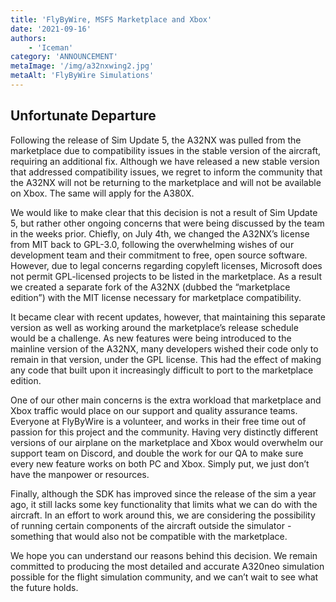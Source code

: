 ```yaml
---
title: 'FlyByWire, MSFS Marketplace and Xbox'
date: '2021-09-16'
authors:
    - 'Iceman'
category: 'ANNOUNCEMENT'
metaImage: '/img/a32nxwing2.jpg'
metaAlt: 'FlyByWire Simulations'
---
```


## Unfortunate Departure

Following the release of Sim Update 5, the A32NX was pulled from the marketplace due to compatibility issues in the stable version of the aircraft, requiring an additional fix. Although we have released a new stable version that addressed compatibility issues, we regret to inform the community that the A32NX will not be returning to the marketplace and will not be available on Xbox. The same will apply for the A380X.

We would like to make clear that this decision is not a result of Sim Update 5, but rather other ongoing concerns that were being discussed by the team in the weeks prior. Chiefly, on July 4th, we changed the A32NX’s license from MIT back to GPL-3.0, following the overwhelming wishes of our development team and their commitment to free, open source software. However, due to legal concerns regarding copyleft licenses, Microsoft does not permit GPL-licensed projects to be listed in the marketplace. As a result we created a separate fork of the A32NX (dubbed the “marketplace edition”) with the MIT license necessary for marketplace compatibility.

It became clear with recent updates, however, that maintaining this separate version as well as working around the marketplace’s release schedule would be a challenge. As new features were being introduced to the mainline version of the A32NX, many developers wished their code only to remain in that version, under the GPL license. This had the effect of making any code that built upon it increasingly difficult to port to the marketplace edition.

One of our other main concerns is the extra workload that marketplace and Xbox traffic would place on our support and quality assurance teams. Everyone at FlyByWire is a volunteer, and works in their free time out of passion for this project and the community. Having very distinctly different versions of our airplane on the marketplace and Xbox would overwhelm our support team on Discord, and double the work for our QA to make sure every new feature works on both PC and Xbox. Simply put, we just don’t have the manpower or resources.

Finally, although the SDK has improved since the release of the sim a year ago, it still lacks some key functionality that limits what we can do with the aircraft. In an effort to work around this, we are considering the possibility of running certain components of the aircraft outside the simulator - something that would also not be compatible with the marketplace.

We hope you can understand our reasons behind this decision. We remain committed to producing the most detailed and accurate A320neo simulation possible for the flight simulation community, and we can’t wait to see what the future holds.